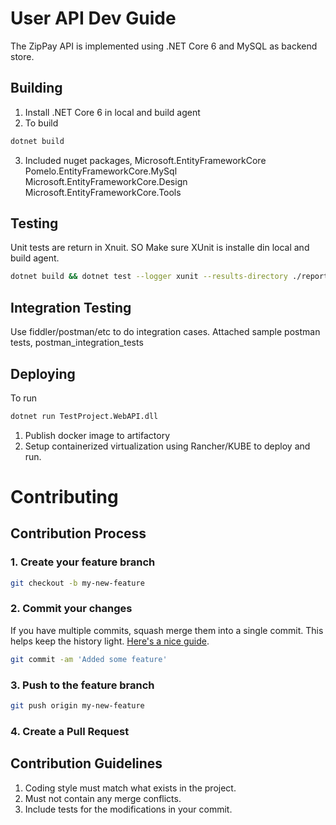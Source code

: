 # User API Dev Guide
The ZipPay API is implemented using .NET Core 6 and MySQL as backend store.

## Building
1. Install .NET Core 6 in local and build agent
2. To build
```bash
dotnet build
```
3. Included nuget packages,
Microsoft.EntityFrameworkCore
Pomelo.EntityFrameworkCore.MySql
Microsoft.EntityFrameworkCore.Design
Microsoft.EntityFrameworkCore.Tools

## Testing
Unit tests are return in Xnuit. SO Make sure XUnit is installe din local and build agent.
```bash
dotnet build && dotnet test --logger xunit --results-directory ./reports/
```

## Integration Testing
Use fiddler/postman/etc to do integration cases. Attached sample postman tests, postman_integration_tests

## Deploying
To run
```bash
dotnet run TestProject.WebAPI.dll
```
1. Publish docker image to artifactory
2. Setup containerized virtualization using Rancher/KUBE to deploy and run.

# Contributing

## Contribution Process

### 1. Create your feature branch

```bash
git checkout -b my-new-feature
```

### 2. Commit your changes

If you have multiple commits, squash merge them into a single commit. This helps keep the history light. [Here's a nice guide](https://www.devroom.io/2011/07/05/git-squash-your-latests-commits-into-one/).

```bash
git commit -am 'Added some feature'
```

### 3. Push to the feature branch

```bash
git push origin my-new-feature
```

### 4. Create a Pull Request

## Contribution Guidelines

1. Coding style must match what exists in the project.
2. Must not contain any merge conflicts.
3. Include tests for the modifications in your commit.